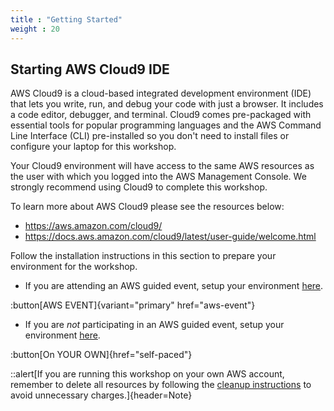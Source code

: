 ```yaml
---
title : "Getting Started"
weight : 20
---
```


## Starting AWS Cloud9 IDE

AWS Cloud9 is a cloud-based integrated development environment (IDE) that lets you write, run, and debug your code with just a browser. It includes a code editor, debugger, and terminal. Cloud9 comes pre-packaged with essential tools for popular programming languages and the AWS Command Line Interface (CLI) pre-installed so you don't need to install files or configure your laptop for this workshop. 

Your Cloud9 environment will have access to the same AWS resources as the user with which you logged into the AWS Management Console. We strongly recommend using Cloud9 to complete this workshop.

To learn more about AWS Cloud9 please see the resources below:

- https://aws.amazon.com/cloud9/
- https://docs.aws.amazon.com/cloud9/latest/user-guide/welcome.html


Follow the installation instructions in this section to prepare your environment for the workshop.

- If you are attending an AWS guided event, setup your environment [here](aws-event).

:button[AWS EVENT]{variant="primary" href="aws-event"}
  
- If you are _not_ participating in an AWS guided event, setup your environment [here](self-paced).

:button[On YOUR OWN]{href="self-paced"}

::alert[If you are running this workshop on your own AWS account, remember to delete all resources by following the [cleanup instructions](/060-cleanup) to avoid unnecessary charges.]{header=Note}

